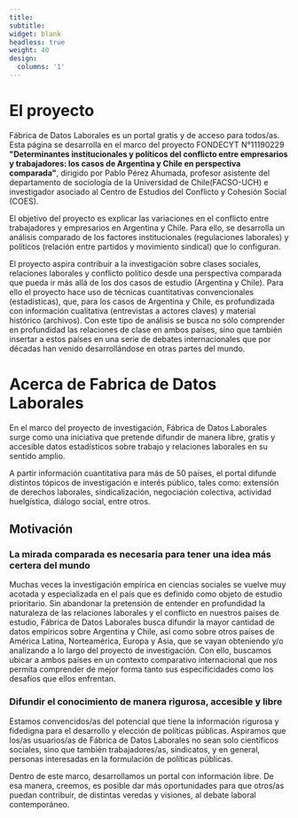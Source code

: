 ```yaml
---
title:
subtitle:
widget: blank
headless: true
weight: 40
design:
  columns: '1'
---
```


# El proyecto

Fábrica de Datos Laborales es un portal gratis y de acceso para todos/as. Esta página se desarrolla en el marco del proyecto FONDECYT N°11190229 **"Determinantes institucionales y políticos del conflicto entre empresarios y trabajadores: los casos de Argentina y Chile en perspectiva comparada"**, dirigido por Pablo Pérez Ahumada, profesor asistente del departamento de sociología de la Universidad de Chile(FACSO-UCH) e investigador asociado al Centro de Estudios del Conflicto y Cohesión Social (COES). 

El objetivo del proyecto es explicar las variaciones en el conflicto entre trabajadores y empresarios en Argentina y Chile. Para ello, se desarrolla un análisis comparado de los factores institucionales (regulaciones laborales) y políticos (relación entre partidos y movimiento sindical) que lo configuran.

El proyecto aspira contribuir a la investigación sobre clases sociales, relaciones laborales y conflicto político desde una perspectiva comparada que pueda ir más allá de los dos casos de estudio (Argentina y Chile). Para ello el proyecto hace uso de técnicas cuantitativas convencionales (estadísticas), que, para los casos de Argentina y Chile, es profundizada con información cualitativa (entrevistas a actores claves) y material histórico (archivos). Con este tipo de análisis se busca no sólo comprender en profundidad las relaciones de clase en ambos países, sino que también insertar a estos países en una serie de debates internacionales que por décadas han venido desarrollándose en otras partes del mundo. 

# Acerca de Fabrica de Datos Laborales

En el marco del proyecto de investigación, Fábrica de Datos Laborales surge como una iniciativa que pretende difundir de manera libre, gratis y accesible datos estadísticos sobre trabajo y relaciones laborales en su sentido amplio.

A partir información cuantitativa para más de 50 países, el portal difunde distintos tópicos de investigación e interés público, tales como: extensión de derechos laborales, sindicalización, negociación colectiva, actividad huelgística, diálogo social, entre otros. 

## Motivación

### La mirada comparada es necesaria para tener una idea más certera del mundo

Muchas veces la investigación empírica en ciencias sociales se vuelve muy acotada y especializada en el país que es definido como objeto de estudio prioritario. Sin abandonar la pretensión de entender en profundidad la naturaleza de las relaciones laborales y el conflicto en nuestros países de estudio, Fábrica de Datos Laborales busca difundir la mayor cantidad de datos empíricos sobre Argentina y Chile, así como sobre otros países de América Latina, Norteamérica, Europa y Asia, que se vayan obteniendo y/o analizando a lo largo del proyecto de investigación.  Con ello, buscamos ubicar a ambos países en un contexto comparativo internacional que nos permita comprender de mejor forma tanto sus especificidades como los desafíos que ellos enfrentan.   

### Difundir el conocimiento de manera rigurosa, accesible y libre

Estamos convencidos/as del potencial que tiene la información rigurosa y fidedigna para el desarrollo y elección de políticas públicas. Aspiramos que los/as usuarios/as de Fábrica de Datos Laborales no sean solo científicos sociales, sino que también trabajadores/as, sindicatos, y en general, personas interesadas en la formulación de políticas públicas. 

Dentro de este marco, desarrollamos un portal con información libre. De esa manera, creemos, es posible dar más oportunidades para que otros/as puedan contribuir, de distintas veredas y visiones, al debate laboral contemporáneo. 

